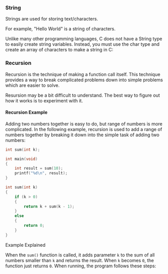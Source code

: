 ### String

Strings are used for storing text/characters.

For example, "Hello World" is a string of characters.

Unlike many other programming languages, C does not have a String type to easily create string variables. Instead, you must use the char type and create an array of characters to make a string in C:



### Recursion

Recursion is the technique of making a function call itself. This technique provides a way to break complicated problems down into simple problems which are easier to solve.

Resursion may be a bit difficult to understand. The best way to figure out how it works is to experiment with it.

#### Recursion Example

Adding two numbers together is easy to do, but range of numbers is more complicated. In the following example, recursion is used to add a range of numbers together by breaking it down into the simple task of adding two numbers:

```c
int sum(int k);

int main(void)
{
    int result = sum(10);
    printf("%d\n", result);
}

int sum(int k)
{
    if (k > 0)
    {
        return k + sum(k - 1);
    }
    else
    {
        return 0;
    }
}
```

Example Explained

When the `sum()` function is called, it adds parameter `k` to the sum of all numbers smaller than `k` and returns the result. When `k` becomes `0`, the function just returns `0`. When running, the program follows these steps:
